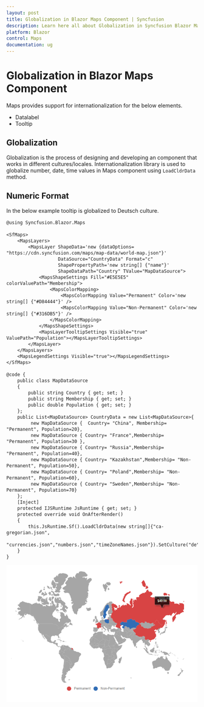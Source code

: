 ```yaml
---
layout: post
title: Globalization in Blazor Maps Component | Syncfusion
description: Learn here all about Globalization in Syncfusion Blazor Maps component and more.
platform: Blazor
control: Maps
documentation: ug
---
```


# Globalization in Blazor Maps Component

Maps provides support for internationalization for the below elements.

* Datalabel
* Tooltip

## Globalization

Globalization is the process of designing and developing an component that works in different
cultures/locales. Internationalization library is used to globalize number, date, time values in
Maps component using `LoadCldrData` method.

## Numeric Format

In the below example tooltip is globalized to Deutsch culture.

```cshtml
@using Syncfusion.Blazor.Maps

<SfMaps>
    <MapsLayers>
        <MapsLayer ShapeData='new {dataOptions= "https://cdn.syncfusion.com/maps/map-data/world-map.json"}'
                   DataSource="CountryData" Format="c"
                   ShapePropertyPath='new string[] {"name"}'
                   ShapeDataPath="Country" TValue="MapDataSource">
            <MapsShapeSettings Fill="#E5E5E5" colorValuePath="Membership">
                <MapsColorMapping>
                    <MapsColorMapping Value="Permanent" Color='new string[] {"#D84444"}' />
                    <MapsColorMapping Value="Non-Permanent" Color='new string[] {"#316DB5"}' />
                </MapsColorMapping>
            </MapsShapeSettings>
            <MapsLayerTooltipSettings Visible="true" ValuePath="Population"></MapsLayerTooltipSettings>
        </MapsLayer>
    </MapsLayers>
    <MapsLegendSettings Visible="true"></MapsLegendSettings>
</SfMaps>

@code {
    public class MapDataSource
    {
        public string Country { get; set; }
        public string Membership { get; set; }
        public double Population { get; set; }
    };
    public List<MapDataSource> CountryData = new List<MapDataSource>{
         new MapDataSource {  Country= "China", Membership= "Permanent", Population=20},
         new MapDataSource { Country= "France",Membership= "Permanent", Population=30 },
         new MapDataSource { Country= "Russia",Membership= "Permanent", Population=40},
         new MapDataSource { Country= "Kazakhstan",Membership= "Non-Permanent", Population=50},
         new MapDataSource { Country= "Poland",Membership= "Non-Permanent", Population=60},
         new MapDataSource { Country= "Sweden",Membership= "Non-Permanent", Population=70}
    };
    [Inject]
    protected IJSRuntime JsRuntime { get; set; }
    protected override void OnAfterRender()
    {
        this.JsRuntime.Sf().LoadCldrData(new string[]{"ca-gregorian.json",
        "currencies.json","numbers.json","timeZoneNames.json"}).SetCulture("de");
    }
}
```

![Maps Sample](./images/Internationalization/Internationalization.png)